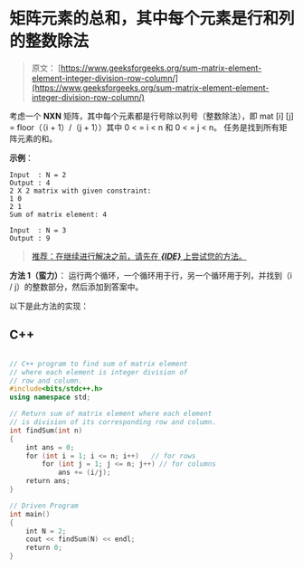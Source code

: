 # 矩阵元素的总和，其中每个元素是行和列的整数除法

> 原文： [https://www.geeksforgeeks.org/sum-matrix-element-element-integer-division-row-column/](https://www.geeksforgeeks.org/sum-matrix-element-element-integer-division-row-column/)

考虑一个 **NXN** 矩阵，其中每个元素都是行号除以列号（整数除法），即 mat [i] [j] = floor（（i + 1）/（j + 1））其中 0 < = i < n 和 0 < = j < n。 任务是找到所有矩阵元素的和。

**示例**：

```
Input  : N = 2
Output : 4
2 X 2 matrix with given constraint:
1 0
2 1
Sum of matrix element: 4

Input  : N = 3
Output : 9

```

> [推荐：在继续进行解决之前，请先在 ***{IDE}*** 上尝试您的方法。](https://ide.geeksforgeeks.org/)

**方法 1（蛮力）**：
运行两个循环，一个循环用于行，另一个循环用于列，并找到（i / j）的整数部分，然后添加到答案中。

以下是此方法的实现：

## C++ 

```cpp

// C++ program to find sum of matrix element 
// where each element is integer division of 
// row and column. 
#include<bits/stdc++.h> 
using namespace std; 

// Return sum of matrix element where each element 
// is division of its corresponding row and column. 
int findSum(int n) 
{ 
    int ans = 0; 
    for (int i = 1; i <= n; i++)   // for rows 
        for (int j = 1; j <= n; j++) // for columns 
            ans += (i/j); 
    return ans; 
} 

// Driven Program 
int main() 
{ 
    int N = 2; 
    cout << findSum(N) << endl; 
    return 0; 
} 

```